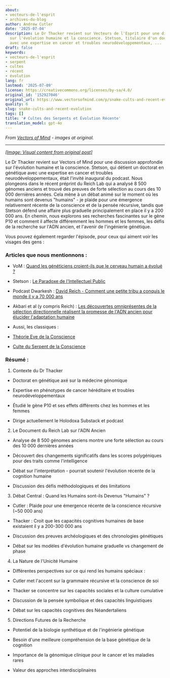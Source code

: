 ```yaml
---
about:
- vecteurs-de-l'esprit
- archives-du-blog
author: Andrew Cutler
date: '2025-07-04'
description: Le Dr Thacker revient sur Vecteurs de l'Esprit pour une discussion approfondie
  sur l'évolution humaine et la conscience. Stetson, titulaire d'un doctorat en génétique
  avec une expertise en cancer et troubles neurodéveloppementaux, ...
draft: false
keywords:
- vecteurs-de-l'esprit
- serpent
- cultes
- récent
- évolution
lang: fr
lastmod: '2025-07-09'
license: https://creativecommons.org/licenses/by-sa/4.0/
original_id: '152927046'
original_url: https://www.vectorsofmind.com/p/snake-cults-and-recent-evolution
quality: 6
slug: snake-cults-and-recent-evolution
tags: []
title: '# Cultes des Serpents et Évolution Récente'
translation_model: gpt-4o
---
```


*From [Vectors of Mind](https://www.vectorsofmind.com/p/snake-cults-and-recent-evolution) - images at original.*

---

[*[Image: Visual content from original post]*](https://substackcdn.com/image/fetch/$s_!7jEs!,f_auto,q_auto:good,fl_progressive:steep/https%3A%2F%2Fsubstack-post-media.s3.amazonaws.com%2Fpublic%2Fimages%2F136d334f-e227-49f5-b3cb-e4b558622f83_1792x1024.heic)

Le Dr Thacker revient sur Vectors of Mind pour une discussion approfondie sur l'évolution humaine et la conscience. Stetson, qui détient un doctorat en génétique avec une expertise en cancer et troubles neurodéveloppementaux, était l'invité inaugural du podcast. Nous plongeons dans le récent préprint du Reich Lab qui a analysé 8 500 génomes anciens et trouvé des preuves de forte sélection au cours des 10 000 dernières années. Cela mène à un débat animé sur le moment où les humains sont devenus "humains" - je plaide pour une émergence relativement récente de la conscience et de la pensée récursive, tandis que Stetson défend une affaire plus graduelle principalement en place il y a 200 000 ans. En chemin, nous explorons ses recherches fascinantes sur le gène P10 et comment il affecte différemment les hommes et les femmes, les défis de la recherche sur l'ADN ancien, et l'avenir de l'ingénierie génétique.

Vous pouvez également regarder l'épisode, pour ceux qui aiment voir les visages des gens :

### Articles que nous mentionnons :


 * VoM : [Quand les généticiens croient-ils que le cerveau humain a évolué ?](https://www.vectorsofmind.com/p/when-do-geneticists-believe-the-human)

 * Stetson : [Le Paradoxe de l'Intellectuel Public](https://stetson.substack.com/p/the-public-intellectual-paradox)

 * Podcast Dwarkesh : [David Reich - Comment une petite tribu a conquis le monde il y a 70 000 ans](https://www.dwarkeshpatel.com/p/david-reich)

 * Akbari et al (y compris Reich) : [Les découvertes omniprésentes de la sélection directionnelle réalisent la promesse de l'ADN ancien pour élucider l'adaptation humaine](https://www.biorxiv.org/content/10.1101/2024.09.14.613021v1.supplementary-material)

 * Aussi, les classiques :

 * [Théorie Eve de la Conscience](https://www.google.com/search?client=safari&rls=en&q=eve+theory+of+consciousness+v3&ie=UTF-8)

 * [Culte du Serpent de la Conscience](https://www.vectorsofmind.com/p/the-snake-cult-of-consciousness)




### Résumé :


 1. Contexte du Dr Thacker



 * Doctorat en génétique axé sur la médecine génomique

 * Expertise en phénotypes de cancer héréditaire et troubles neurodéveloppementaux

 * Étudié le gène P10 et ses effets différents chez les hommes et les femmes

 * Dirige actuellement le Holodoxa Substack et podcast



 2. Le Document du Reich Lab sur l'ADN Ancien



 * Analyse de 8 500 génomes anciens montre une forte sélection au cours des 10 000 dernières années

 * Découvert des changements significatifs dans les scores polygéniques pour des traits comme l'intelligence

 * Débat sur l'interprétation - pourrait soutenir l'évolution récente de la cognition humaine

 * Discussion des défis méthodologiques et des limitations



 3. Débat Central : Quand les Humains sont-ils Devenus "Humains" ?



 * Cutler : Plaide pour une émergence récente de la conscience récursive (~50 000 ans)

 * Thacker : Croit que les capacités cognitives humaines de base existaient il y a 200-300 000 ans

 * Discussion des preuves archéologiques et des chronologies génétiques

 * Débat sur les modèles d'évolution humaine graduelle vs changement de phase



 4. La Nature de l'Unicité Humaine



 * Différentes perspectives sur ce qui rend les humains spéciaux :

 * Cutler met l'accent sur la grammaire récursive et la conscience de soi

 * Thacker se concentre sur les capacités sociales et la culture cumulative

 * Discussion de la pensée symbolique et des capacités linguistiques

 * Débat sur les capacités cognitives des Néandertaliens



 5. Directions Futures de la Recherche



 * Potentiel de la biologie synthétique et de l'ingénierie génétique

 * Besoin d'une meilleure compréhension de la base génétique de la cognition

 * Importance de la génomique clinique pour le cancer et les maladies rares

 * Valeur des approches interdisciplinaires